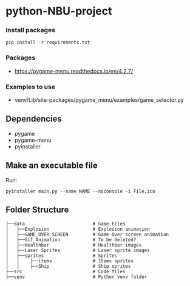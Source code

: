 # python-NBU-project
###

### Install packages 
```shell
pip install -r requirements.txt
```
### Packages
- https://pygame-menu.readthedocs.io/en/4.2.7/

### Examples to use
- venv/Lib/site-packages/pygame_menu/examples/game_selector.py

## Dependencies
- pygame
- pygame-menu
- pyinstaller

## Make an executable file
Run:
```shell
pyinstaller main.py --name NAME --noconsole -i File.ico
```

## Folder Structure
```
├──data                         # Game Files
│   ├──Explosion                # Explosion animation
│   ├──GAME_OVER_SCREEN         # Game Over screen animation
│   ├──Gif_Animation            # To be deleted?
│   ├──Healthbar                # Healthbar images
│   ├──Laser Sprites            # Laser sprite images
│   ├──sprites                  # Sprites
│   │    ├──items               # Items sprites
│   │    ├──Ship                # Ship sprites
├──src                          # Code files
├──venv                         # Python venv folder
```
[comment]: <> (## TODO)

[comment]: <> (- [ ] Menu flow)

[comment]: <> (- [ ] Start the game)

[comment]: <> (- [ ] Create Player)

[comment]: <> (- [ ] Move Player)

[comment]: <> (- [ ] Create Enemy)

[comment]: <> (- [ ] Create Alien or Boss)

[comment]: <> (- [ ] Shoot bullet from Player)